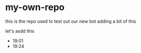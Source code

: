 # my-own-repo

this is the repo used to test out our new bot
adding a bit of this


let's asdd this 


- 19:01
- 19:24
